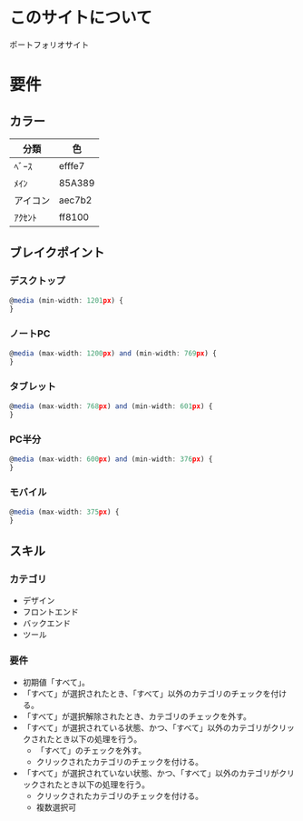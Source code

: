 # このサイトについて
ポートフォリオサイト

# 要件
## カラー
| 分類  | 色     |
| ----- | ------ |
| ﾍﾞｰｽ   | efffe7 |
| ﾒｲﾝ   | 85A389 |
| アイコン | aec7b2 |
| ｱｸｾﾝﾄ | ff8100 |

## ブレイクポイント
### デスクトップ
```typescript
@media (min-width: 1201px) {
}
```
### ノートPC
```typescript
@media (max-width: 1200px) and (min-width: 769px) {
}
```
### タブレット
```typescript
@media (max-width: 768px) and (min-width: 601px) {
}
```
### PC半分
```typescript
@media (max-width: 600px) and (min-width: 376px) {
}
```
### モバイル
```typescript
@media (max-width: 375px) {
}
```

## スキル
### カテゴリ
* デザイン
* フロントエンド
* バックエンド
* ツール

### 要件
* 初期値「すべて」。
* 「すべて」が選択されたとき、「すべて」以外のカテゴリのチェックを付ける。
* 「すべて」が選択解除されたとき、カテゴリのチェックを外す。
* 「すべて」が選択されている状態、かつ、「すべて」以外のカテゴリがクリックされたとき以下の処理を行う。
  - 「すべて」のチェックを外す。
  - クリックされたカテゴリのチェックを付ける。
* 「すべて」が選択されていない状態、かつ、「すべて」以外のカテゴリがクリックされたとき以下の処理を行う。
  - クリックされたカテゴリのチェックを付ける。
  - 複数選択可